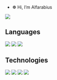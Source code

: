 - ❁ Hi, I’m Alfarabius
<p align="left">
  <img src="https://www.codewars.com/users/Alfarabius/badges/micro">
</p>

## Languages
<p align="left">
  <img src="https://img.shields.io/badge/Python-14354C?style=for-the-badge&logo=python&logoColor=white">
  <img src="https://img.shields.io/badge/C-00599C?style=for-the-badge&logo=c&logoColor=white">
  <img src="https://img.shields.io/badge/C#-00599C?style=for-the-badge&logo=c#&logoColor=white">
</p>

## Technologies
<p align="left">
  <img src="https://img.shields.io/badge/-Docker-blue">
  <img src="https://img.shields.io/badge/%20-%20nginx-blue">
  <img src="https://img.shields.io/badge/-Unity-lightgrey">
  <img src="https://img.shields.io/badge/-Blender-orange">
</p>
